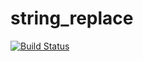 # string_replace
[![Build Status](https://travis-ci.org/AinoMegumi/string_replace.svg?branch=master)](https://travis-ci.org/AinoMegumi/string_replace)
